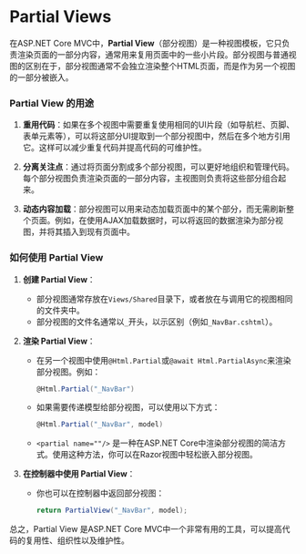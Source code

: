 # Partial Views

在ASP.NET Core MVC中，**Partial View**（部分视图）是一种视图模板，它只负责渲染页面的一部分内容，通常用来复用页面中的一些小片段。部分视图与普通视图的区别在于，部分视图通常不会独立渲染整个HTML页面，而是作为另一个视图的一部分被嵌入。

### Partial View 的用途

1. **重用代码**：如果在多个视图中需要重复使用相同的UI片段（如导航栏、页脚、表单元素等），可以将这部分UI提取到一个部分视图中，然后在多个地方引用它。这样可以减少重复代码并提高代码的可维护性。

2. **分离关注点**：通过将页面分割成多个部分视图，可以更好地组织和管理代码。每个部分视图负责渲染页面的一部分内容，主视图则负责将这些部分组合起来。

3. **动态内容加载**：部分视图可以用来动态加载页面中的某个部分，而无需刷新整个页面。例如，在使用AJAX加载数据时，可以将返回的数据渲染为部分视图，并将其插入到现有页面中。

### 如何使用 Partial View

1. **创建 Partial View**：
   - 部分视图通常存放在`Views/Shared`目录下，或者放在与调用它的视图相同的文件夹中。
   - 部分视图的文件名通常以`_`开头，以示区别（例如`_NavBar.cshtml`）。

2. **渲染 Partial View**：
   - 在另一个视图中使用`@Html.Partial`或`@await Html.PartialAsync`来渲染部分视图。例如：
     ```csharp
     @Html.Partial("_NavBar")
     ```
   - 如果需要传递模型给部分视图，可以使用以下方式：
     ```csharp
     @Html.Partial("_NavBar", model)
     ```
   - `<partial name=""/>` 是一种在ASP.NET Core中渲染部分视图的简洁方式。使用这种方法，你可以在Razor视图中轻松嵌入部分视图。

3. **在控制器中使用 Partial View**：
   - 你也可以在控制器中返回部分视图：
     ```csharp
     return PartialView("_NavBar", model);
     ```


总之，Partial View 是ASP.NET Core MVC中一个非常有用的工具，可以提高代码的复用性、组织性以及维护性。